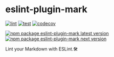 # eslint-plugin-mark

[![lint](https://img.shields.io/github/actions/workflow/status/lumirlumir/npm-eslint-plugin-mark/lint.yml?label=lint&color=6358d4&labelColor=333333&logo=github)](https://github.com/lumirlumir/npm-eslint-plugin-mark/actions/workflows/lint.yml)
[![test](https://img.shields.io/github/actions/workflow/status/lumirlumir/npm-eslint-plugin-mark/test.yml?label=test&color=6358d4&labelColor=333333&logo=github)](https://github.com/lumirlumir/npm-eslint-plugin-mark/actions/workflows/test.yml)
[![codecov](https://img.shields.io/codecov/c/gh/lumirlumir/npm-eslint-plugin-mark?token=2zUCHlMFT3&label=Codecov&color=6358d4&labelColor=333333&logo=codecov)](https://codecov.io/gh/lumirlumir/npm-eslint-plugin-mark)

[![npm package eslint-plugin-mark latest version](https://img.shields.io/npm/v/eslint-plugin-mark?label=eslint-plugin-mark@latest&color=6358d4&labelColor=333333&logo=npm)](https://www.npmjs.com/package/eslint-plugin-mark)
[![npm package eslint-plugin-mark next version](https://img.shields.io/npm/v/eslint-plugin-mark/next?label=eslint-plugin-mark@next&color=6358d4&labelColor=333333&logo=npm)](https://www.npmjs.com/package/eslint-plugin-mark)

Lint your Markdown with ESLint.🛠️
